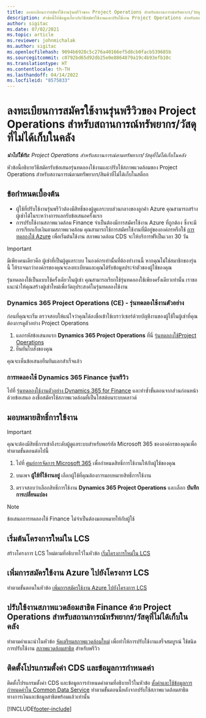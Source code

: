 ```yaml
---
title: ลงทะเบียนการสมัครใช้งานรุ่นพรีวิวของ Project Operations สำหรับสถานการณ์ทรัพยากร/วัสดุที่ไม่ได้เก็บในคลัง
description: หัวข้อนี้ให้ข้อมูลเกี่ยวกับวิธีสมัครใช้งานและปรับใช้งาน Project Operations สำหรับสถานการณ์ทรัพยากร/วัสดุที่ไม่ได้เก็บในคลัง
author: sigitac
ms.date: 07/02/2021
ms.topic: article
ms.reviewer: johnmichalak
ms.author: sigitac
ms.openlocfilehash: 9094b6928c5c276a40166ef5d8cb0facb539685b
ms.sourcegitcommit: c0792bd65d92db25e0e8864879a19c4b93efb10c
ms.translationtype: HT
ms.contentlocale: th-TH
ms.lasthandoff: 04/14/2022
ms.locfileid: "8575833"
---
```

# <a name="sign-up-for-project-operations-preview-subscriptions-for-resource-non-stocked-scenarios"></a>ลงทะเบียนการสมัครใช้งานรุ่นพรีวิวของ Project Operations สำหรับสถานการณ์ทรัพยากร/วัสดุที่ไม่ได้เก็บในคลัง

_**นำไปใช้กับ:** Project Operations สำหรับสถานการณ์ตามทรัพยากร/วัสดุที่ไม่ได้เก็บในคลัง_



หัวข้อนี้อธิบายวิธีสมัครรับข้อเสนอรุ่นทดลองใช้งานและปรับใช้สภาพแวดล้อมของ Project Operations สำหรับสถานการณ์ตามทรัพยากร/สินค้าที่ไม่ได้เก็บในสต็อก

## <a name="prerequisites"></a>ข้อกำหนดเบื้องต้น
- ผู้ใช้ที่ปรับใช้งานรุ่นพรีวิวต้องมีสิทธิ์ของผู้ดูแลระบบส่วนกลางของลูกค้า Azure คุณสามารถสร้างผู้เช่าได้ในระหว่างการแลกรับข้อเสนอครั้งแรก 
- การปรับใช้งานสภาพแวดล้อม Finance จำเป็นต้องมีการสมัครใช้งาน Azure ที่ถูกต้อง ซึ่งจะมีการเรียกเก็บเงินตามสภาพแวดล้อม คุณสามารถใช้การสมัครใช้งานที่มีอยู่ขององค์กรหรือใช้ [การทดลองใช้ Azure](https://azure.microsoft.com/free/) เพื่อเริ่มต้นใช้งาน สภาพแวดล้อม CDS จะให้บริการฟรีเป็นเวลา 30 วัน

> [!IMPORTANT]
> มีเพียงคนเดียวคือ ผู้เช่าที่เป็นผู้ดูแลระบบ ในองค์กรเท่านั้นที่ต้องทำงานนี้ หากคุณไม่ใช่สมาชิกของรุ่นนี้ ให้รอจนกว่าองค์กรของคุณจะลงทะเบียนและคุณได้รับข้อมูลประจำตัวของผู้ใช้ของคุณ
> 
> รุ่นทดลองใช้เป็นแบบใช้ครั้งเดียวในผู้เช่า คุณสามารถเรียกใช้รุ่นทดลองใช้เพียงครั้งเดียวเท่านั้น เราขอแนะนำให้คุณสร้างผู้เช่าใหม่เพื่อวัตถุประสงค์ในรุ่นทดลองใช้งาน


### <a name="dynamics-365-project-operations-ce---preview-trial"></a>Dynamics 365 Project Operations (CE) - รุ่นทดลองใช้งานตัวอย่าง 

ก่อนที่คุณจะเริ่ม ตรวจสอบให้แน่ใจว่าคุณได้ลงชื่อเข้าใช้เบราว์เซอร์ด้วยบัญชีงานของผู้ใช้ในผู้เช่าที่คุณต้องการดูตัวอย่าง Project Operations

1. แลกรหัสข้อเสนอแรก **Dynamics 365 Project Operations** ที่นี่ [รุ่นทดลองใช้Project Operations](https://aka.ms/try-po)
2. ยืนยันใบสั่งของคุณ

  คุณจะเห็นข้อเสนอยืนยันแลกสำเร็จแล้ว

### <a name="dynamics-365-finance-preview-trial"></a>การทดลองใช้ Dynamics 365 Finance รุ่นพรีวิว

ไปที่ [รุ่นทดลองใช้งานตัวอย่าง Dynamics 365 for Finance](https://aka.ms/trypoche) และทำซ้ำขั้นตอนจากส่วนก่อนหน้าด้วยข้อเสนอ ลงชื่อสมัครใช้สภาพแวดล้อมที่เป็นโฮสต์บนระบบคลาวด์  

## <a name="assign-licenses"></a>มอบหมายสิทธิ์การใช้งาน

> [!IMPORTANT]
> คุณจะต้องมีสิทธิ์การเข้าถึงระดับผู้ดูแลระบบสำหรับพอร์ทัล Microsoft 365 ขององค์กรของคุณเพื่อทำตามขั้นตอนต่อไปนี้

1. ไปที่ [ศูนย์การจัดการ Microsoft 365](https://portal.office.com/) เพื่อกำหนดสิทธิ์การใช้งานให้กับผู้ใช้ของคุณ

2. บนเพจ **ผู้ใช้ที่ใช้งานอยู่** เลือกผู้ใช้ที่คุณต้องการมอบหมายสิทธิ์การใช้งาน

3. ตรวจสอบว่าเลือกสิทธิ์การใช้งาน **Dynamics 365 Project Operations** และเลือก **บันทึกการเปลี่ยนแปลง**

> [!NOTE]
> ข้อเสนอการทดลองใช้ Finance ไม่จำเป็นต้องมอบหมายให้กับผู้ใช้

## <a name="start-a-new-project-in-lcs"></a>เริ่มต้นโครงการใหม่ใน LCS

สร้างโครงการ LCS ใหม่ตามที่อธิบายไว้ในหัวข้อ [เริ่มโครงการใหม่ใน LCS](create-lcs-project.md)

## <a name="add-an-azure-subscription-to-an-lcs-project"></a>เพิ่มการสมัครใช้งาน Azure ไปยังโครงการ LCS

ทำตามขั้นตอนในหัวข้อ [เพิ่มการสมัครใช้งาน Azure ไปยังโครงการ LCS](resource-add-azure-subscription-lcs-project.md)

## <a name="deploy-finance-demo-environment-with-project-operations-for-resourcenon-stocked-scenarios"></a>ปรับใช้งานสภาพแวดล้อมสาธิต Finance ด้วย Project Operations สำหรับสถานการณ์ทรัพยากร/วัสดุที่ไม่ได้เก็บในคลัง

ทำตามคำแนะนำในหัวข้อ [จัดเตรียมสภาพแวดล้อมใหม่](resource-provision-new-environment.md) เพื่อทำให้การปรับใช้งานเสร็จสมบูรณ์ ใช้ชนิดการปรับใช้งาน [สภาพแวดล้อมสาธิต](/dynamics365/fin-ops-core/dev-itpro/deployment/deploy-demo-environment) สำหรับพรีวิว 

## <a name="install-cds-setup-and-configuration-data"></a>ติดตั้งโปรแกรมตั้งค่า CDS และข้อมูลการกำหนดค่า

ติดตั้งโปรแกรมตั้งค่า CDS และข้อมูลการกำหนดค่าตามที่อธิบายไว้ในหัวข้อ [ตั้งค่าและใช้ข้อมูลการกำหนดค่าใน Common Data Service](resource-apply-pro-setup-config-data.md)
ทำตามขั้นตอนนี้หลังจากปรับใช้สภาพแวดล้อมสาธิตทางการเงินและข้อมูลสาธิตพร้อมแล้วเท่านั้น


[!INCLUDE[footer-include](../includes/footer-banner.md)]

